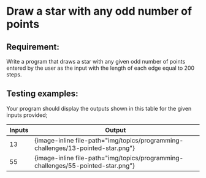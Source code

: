 # Draw a star with any odd number of points

## Requirement:

Write a program that draws a star with any given odd number of points entered by the user as the input with the length of each edge equal to 200 steps.

## Testing examples:

Your program should display the outputs shown in this table for the given inputs provided;

| Inputs     | Output                                                                           |
| ---------- | -------------------------------------------------------------------------------- |
| 13         | {image-inline file-path="img/topics/programming-challenges/13-pointed-star.png"} |
| 55         | {image-inline file-path="img/topics/programming-challenges/55-pointed-star.png"} |
